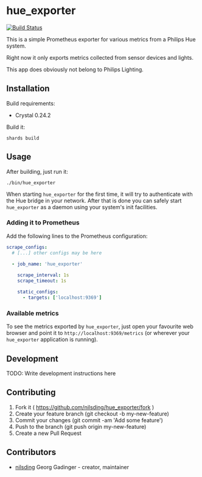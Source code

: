 # hue\_exporter

[![Build Status](https://travis-ci.com/nilsding/hue_exporter.svg?branch=master)](https://travis-ci.com/nilsding/hue_exporter)

This is a simple Prometheus exporter for various metrics from a Philips Hue
system.

Right now it only exports metrics collected from sensor devices and lights.

This app does obviously not belong to Philips Lighting.

## Installation

Build requirements:
- Crystal 0.24.2

Build it:

```
shards build
```

## Usage

After building, just run it:

```
./bin/hue_exporter
```

When starting `hue_exporter` for the first time, it will try to authenticate
with the Hue bridge in your network.  After that is done you can safely start
`hue_exporter` as a daemon using your system's init facilities.

### Adding it to Prometheus

Add the following lines to the Prometheus configuration:

```yaml
scrape_configs:
  # [...] other configs may be here
  
  - job_name: 'hue_exporter'

    scrape_interval: 1s
    scrape_timeout: 1s

    static_configs:
      - targets: ['localhost:9369']
```

### Available metrics

To see the metrics exported by `hue_exporter`, just open your favourite web
browser and point it to `http://localhost:9369/metrics` (or wherever your
`hue_exporter` application is running).

## Development

TODO: Write development instructions here

## Contributing

1. Fork it ( https://github.com/nilsding/hue_exporter/fork )
2. Create your feature branch (git checkout -b my-new-feature)
3. Commit your changes (git commit -am 'Add some feature')
4. Push to the branch (git push origin my-new-feature)
5. Create a new Pull Request

## Contributors

- [nilsding](https://github.com/nilsding) Georg Gadinger - creator, maintainer
